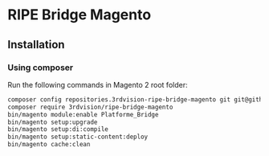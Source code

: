 # RIPE Bridge Magento

## Installation

### Using composer

Run the following commands in Magento 2 root folder:


```bash
composer config repositories.3rdvision-ripe-bridge-magento git git@github.com:3rdvision/ripe-bridge-magento.git
composer require 3rdvision/ripe-bridge-magento
bin/magento module:enable Platforme_Bridge
bin/magento setup:upgrade
bin/magento setup:di:compile
bin/magento setup:static-content:deploy
bin/magento cache:clean
```
